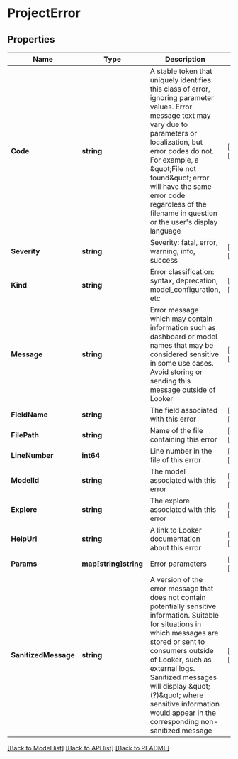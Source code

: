 # ProjectError

## Properties

Name | Type | Description | Notes
------------ | ------------- | ------------- | -------------
**Code** | **string** | A stable token that uniquely identifies this class of error, ignoring parameter values. Error message text may vary due to parameters or localization, but error codes do not. For example, a \&quot;File not found\&quot; error will have the same error code regardless of the filename in question or the user&#39;s display language | [optional] [readonly] 
**Severity** | **string** | Severity: fatal, error, warning, info, success | [optional] [readonly] 
**Kind** | **string** | Error classification: syntax, deprecation, model_configuration, etc | [optional] [readonly] 
**Message** | **string** | Error message which may contain information such as dashboard or model names that may be considered sensitive in some use cases. Avoid storing or sending this message outside of Looker | [optional] [readonly] 
**FieldName** | **string** | The field associated with this error | [optional] [readonly] 
**FilePath** | **string** | Name of the file containing this error | [optional] [readonly] 
**LineNumber** | **int64** | Line number in the file of this error | [optional] [readonly] 
**ModelId** | **string** | The model associated with this error | [optional] [readonly] 
**Explore** | **string** | The explore associated with this error | [optional] [readonly] 
**HelpUrl** | **string** | A link to Looker documentation about this error | [optional] [readonly] 
**Params** | **map[string]string** | Error parameters | [optional] [readonly] 
**SanitizedMessage** | **string** | A version of the error message that does not contain potentially sensitive information. Suitable for situations in which messages are stored or sent to consumers outside of Looker, such as external logs. Sanitized messages will display \&quot;(?)\&quot; where sensitive information would appear in the corresponding non-sanitized message | [optional] [readonly] 

[[Back to Model list]](../README.md#documentation-for-models) [[Back to API list]](../README.md#documentation-for-api-endpoints) [[Back to README]](../README.md)


